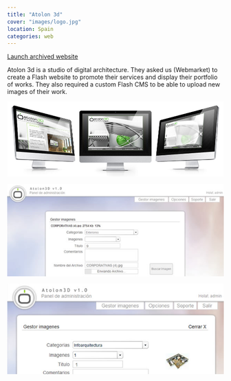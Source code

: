 ```yaml
---
title: "Atolon 3d"
cover: "images/logo.jpg"
location: Spain
categories: web
---
```


<p class="align-center">
<a class="btn" href="http://work.joanmira.com/webs/atolon3d/" target="_blank">Launch archived website</a>
</p>

Atolon 3d is a studio of digital architecture. They asked us (Webmarket) to create a Flash website to promote their services and display their portfolio of works. They also required a custom Flash CMS to be able to upload new images of their work.

![](./images/1.jpg)

![](./images/2.jpg)

![](./images/3.jpg)
